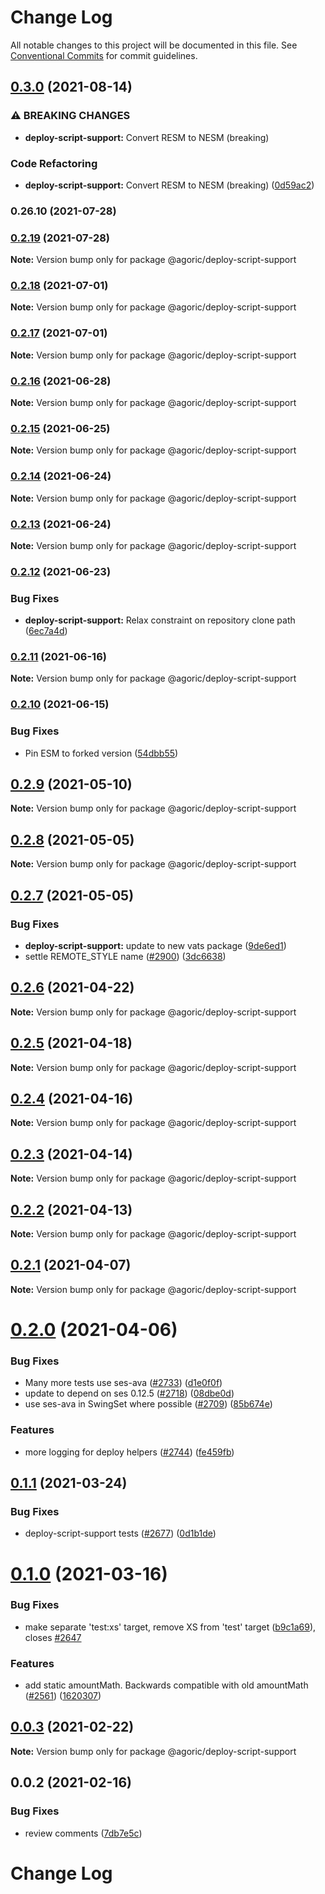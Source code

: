# Change Log

All notable changes to this project will be documented in this file.
See [Conventional Commits](https://conventionalcommits.org) for commit guidelines.

## [0.3.0](https://github.com/Agoric/agoric-sdk/compare/@agoric/deploy-script-support@0.2.18...@agoric/deploy-script-support@0.3.0) (2021-08-14)


### ⚠ BREAKING CHANGES

* **deploy-script-support:** Convert RESM to NESM (breaking)

### Code Refactoring

* **deploy-script-support:** Convert RESM to NESM (breaking) ([0d59ac2](https://github.com/Agoric/agoric-sdk/commit/0d59ac2a1f748d8e3cc87b8cbb221b0188d729cc))

### 0.26.10 (2021-07-28)



### [0.2.19](https://github.com/Agoric/agoric-sdk/compare/@agoric/deploy-script-support@0.2.18...@agoric/deploy-script-support@0.2.19) (2021-07-28)

**Note:** Version bump only for package @agoric/deploy-script-support





### [0.2.18](https://github.com/Agoric/agoric-sdk/compare/@agoric/deploy-script-support@0.2.17...@agoric/deploy-script-support@0.2.18) (2021-07-01)

**Note:** Version bump only for package @agoric/deploy-script-support





### [0.2.17](https://github.com/Agoric/agoric-sdk/compare/@agoric/deploy-script-support@0.2.16...@agoric/deploy-script-support@0.2.17) (2021-07-01)

**Note:** Version bump only for package @agoric/deploy-script-support





### [0.2.16](https://github.com/Agoric/agoric-sdk/compare/@agoric/deploy-script-support@0.2.15...@agoric/deploy-script-support@0.2.16) (2021-06-28)

**Note:** Version bump only for package @agoric/deploy-script-support





### [0.2.15](https://github.com/Agoric/agoric-sdk/compare/@agoric/deploy-script-support@0.2.14...@agoric/deploy-script-support@0.2.15) (2021-06-25)

**Note:** Version bump only for package @agoric/deploy-script-support





### [0.2.14](https://github.com/Agoric/agoric-sdk/compare/@agoric/deploy-script-support@0.2.13...@agoric/deploy-script-support@0.2.14) (2021-06-24)

**Note:** Version bump only for package @agoric/deploy-script-support





### [0.2.13](https://github.com/Agoric/agoric-sdk/compare/@agoric/deploy-script-support@0.2.12...@agoric/deploy-script-support@0.2.13) (2021-06-24)

**Note:** Version bump only for package @agoric/deploy-script-support





### [0.2.12](https://github.com/Agoric/agoric-sdk/compare/@agoric/deploy-script-support@0.2.11...@agoric/deploy-script-support@0.2.12) (2021-06-23)


### Bug Fixes

* **deploy-script-support:** Relax constraint on repository clone path ([6ec7a4d](https://github.com/Agoric/agoric-sdk/commit/6ec7a4d440cb60a54dbcd86c5e359bac1689e672))



### [0.2.11](https://github.com/Agoric/agoric-sdk/compare/@agoric/deploy-script-support@0.2.10...@agoric/deploy-script-support@0.2.11) (2021-06-16)

**Note:** Version bump only for package @agoric/deploy-script-support





### [0.2.10](https://github.com/Agoric/agoric-sdk/compare/@agoric/deploy-script-support@0.2.9...@agoric/deploy-script-support@0.2.10) (2021-06-15)


### Bug Fixes

* Pin ESM to forked version ([54dbb55](https://github.com/Agoric/agoric-sdk/commit/54dbb55d64d7ff7adb395bc4bd9d1461dd2d3c17))



## [0.2.9](https://github.com/Agoric/agoric-sdk/compare/@agoric/deploy-script-support@0.2.8...@agoric/deploy-script-support@0.2.9) (2021-05-10)

**Note:** Version bump only for package @agoric/deploy-script-support





## [0.2.8](https://github.com/Agoric/agoric-sdk/compare/@agoric/deploy-script-support@0.2.7...@agoric/deploy-script-support@0.2.8) (2021-05-05)

**Note:** Version bump only for package @agoric/deploy-script-support





## [0.2.7](https://github.com/Agoric/agoric-sdk/compare/@agoric/deploy-script-support@0.2.6...@agoric/deploy-script-support@0.2.7) (2021-05-05)


### Bug Fixes

* **deploy-script-support:** update to new vats package ([9de6ed1](https://github.com/Agoric/agoric-sdk/commit/9de6ed12dca1346912bb3255bbb48601ac09693e))
* settle REMOTE_STYLE name ([#2900](https://github.com/Agoric/agoric-sdk/issues/2900)) ([3dc6638](https://github.com/Agoric/agoric-sdk/commit/3dc66385b85cb3e8a1056b8d6e64cd3e448c041f))





## [0.2.6](https://github.com/Agoric/agoric-sdk/compare/@agoric/deploy-script-support@0.2.5...@agoric/deploy-script-support@0.2.6) (2021-04-22)

**Note:** Version bump only for package @agoric/deploy-script-support





## [0.2.5](https://github.com/Agoric/agoric-sdk/compare/@agoric/deploy-script-support@0.2.4...@agoric/deploy-script-support@0.2.5) (2021-04-18)

**Note:** Version bump only for package @agoric/deploy-script-support





## [0.2.4](https://github.com/Agoric/agoric-sdk/compare/@agoric/deploy-script-support@0.2.3...@agoric/deploy-script-support@0.2.4) (2021-04-16)

**Note:** Version bump only for package @agoric/deploy-script-support





## [0.2.3](https://github.com/Agoric/agoric-sdk/compare/@agoric/deploy-script-support@0.2.2...@agoric/deploy-script-support@0.2.3) (2021-04-14)

**Note:** Version bump only for package @agoric/deploy-script-support





## [0.2.2](https://github.com/Agoric/agoric-sdk/compare/@agoric/deploy-script-support@0.2.1...@agoric/deploy-script-support@0.2.2) (2021-04-13)

**Note:** Version bump only for package @agoric/deploy-script-support





## [0.2.1](https://github.com/Agoric/agoric-sdk/compare/@agoric/deploy-script-support@0.2.0...@agoric/deploy-script-support@0.2.1) (2021-04-07)

**Note:** Version bump only for package @agoric/deploy-script-support





# [0.2.0](https://github.com/Agoric/agoric-sdk/compare/@agoric/deploy-script-support@0.1.1...@agoric/deploy-script-support@0.2.0) (2021-04-06)


### Bug Fixes

* Many more tests use ses-ava ([#2733](https://github.com/Agoric/agoric-sdk/issues/2733)) ([d1e0f0f](https://github.com/Agoric/agoric-sdk/commit/d1e0f0fef8251f014b96ca7f3975efd37e1925f8))
* update to depend on ses 0.12.5 ([#2718](https://github.com/Agoric/agoric-sdk/issues/2718)) ([08dbe0d](https://github.com/Agoric/agoric-sdk/commit/08dbe0db5ce06944dc92c710865e441a60b31b5b))
* use ses-ava in SwingSet where possible ([#2709](https://github.com/Agoric/agoric-sdk/issues/2709)) ([85b674e](https://github.com/Agoric/agoric-sdk/commit/85b674e7942443219fa9828841cc7bd8ef909b47))


### Features

* more logging for deploy helpers ([#2744](https://github.com/Agoric/agoric-sdk/issues/2744)) ([fe459fb](https://github.com/Agoric/agoric-sdk/commit/fe459fb6bd47638a2c3cb72c1150762fcce844c8))





## [0.1.1](https://github.com/Agoric/agoric-sdk/compare/@agoric/deploy-script-support@0.1.0...@agoric/deploy-script-support@0.1.1) (2021-03-24)


### Bug Fixes

* deploy-script-support tests ([#2677](https://github.com/Agoric/agoric-sdk/issues/2677)) ([0d1b1de](https://github.com/Agoric/agoric-sdk/commit/0d1b1deaffba124457ab50377e781b2185cc3098))





# [0.1.0](https://github.com/Agoric/agoric-sdk/compare/@agoric/deploy-script-support@0.0.3...@agoric/deploy-script-support@0.1.0) (2021-03-16)


### Bug Fixes

* make separate 'test:xs' target, remove XS from 'test' target ([b9c1a69](https://github.com/Agoric/agoric-sdk/commit/b9c1a6987093fc8e09e8aba7acd2a1618413bac8)), closes [#2647](https://github.com/Agoric/agoric-sdk/issues/2647)


### Features

* add static amountMath. Backwards compatible with old amountMath ([#2561](https://github.com/Agoric/agoric-sdk/issues/2561)) ([1620307](https://github.com/Agoric/agoric-sdk/commit/1620307ee1b45033032617cc14dfabfb338b0dc2))





## [0.0.3](https://github.com/Agoric/agoric-sdk/compare/@agoric/deploy-script-support@0.0.2...@agoric/deploy-script-support@0.0.3) (2021-02-22)

**Note:** Version bump only for package @agoric/deploy-script-support





## 0.0.2 (2021-02-16)


### Bug Fixes

* review comments ([7db7e5c](https://github.com/Agoric/agoric-sdk/commit/7db7e5c4c569dfedff8d748dd58893218b0a2458))





# Change Log
